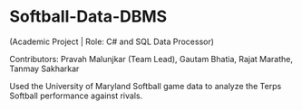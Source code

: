 # Softball-Data-DBMS
<p> (Academic Project | Role: C# and SQL Data Processor) </p>
<p> Contributors: Pravah Malunjkar (Team Lead), Gautam Bhatia, Rajat Marathe, Tanmay Sakharkar </p>
<p> Used the University of Maryland Softball game data to analyze the Terps Softball performance against rivals. </p>
